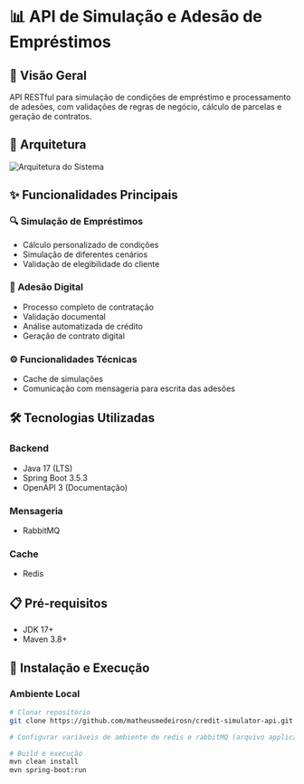 # 📊 API de Simulação e Adesão de Empréstimos

## 📌 Visão Geral
API RESTful para simulação de condições de empréstimo e processamento de adesões, com validações de regras de negócio, cálculo de parcelas e geração de contratos.

## 🧱 Arquitetura

![Arquitetura do Sistema](./docs/arquitetura.png)

## ✨ Funcionalidades Principais

### 🔍 Simulação de Empréstimos
- Cálculo personalizado de condições
- Simulação de diferentes cenários
- Validação de elegibilidade do cliente

### 📝 Adesão Digital
- Processo completo de contratação
- Validação documental
- Análise automatizada de crédito
- Geração de contrato digital

### ⚙️ Funcionalidades Técnicas
- Cache de simulações
- Comunicação com mensageria para escrita das adesões

## 🛠 Tecnologias Utilizadas

### Backend
- Java 17 (LTS)
- Spring Boot 3.5.3
- OpenAPI 3 (Documentação)

### Mensageria
- RabbitMQ

### Cache
- Redis

## 📋 Pré-requisitos

- JDK 17+
- Maven 3.8+

## 🚀 Instalação e Execução

### Ambiente Local
```bash
# Clonar repositório
git clone https://github.com/matheusmedeirosn/credit-simulator-api.git

# Configurar variáveis de ambiente de redis e rabbitMQ (arquivo application.properties)

# Build e execução
mvn clean install
mvn spring-boot:run
